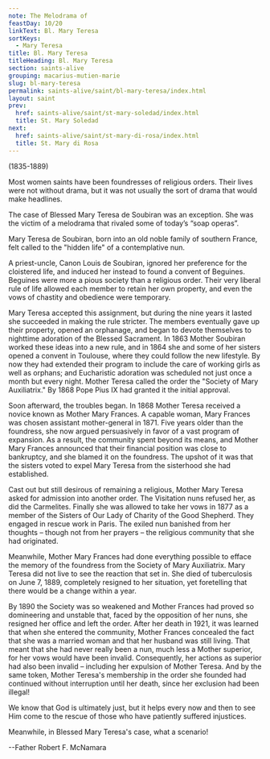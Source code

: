 ```yaml
---
note: The Melodrama of
feastDay: 10/20
linkText: Bl. Mary Teresa
sortKeys:
  - Mary Teresa
title: Bl. Mary Teresa
titleHeading: Bl. Mary Teresa
section: saints-alive
grouping: macarius-mutien-marie
slug: bl-mary-teresa
permalink: saints-alive/saint/bl-mary-teresa/index.html
layout: saint
prev:
  href: saints-alive/saint/st-mary-soledad/index.html
  title: St. Mary Soledad
next:
  href: saints-alive/saint/st-mary-di-rosa/index.html
  title: St. Mary di Rosa
---
```

(1835-1889)

Most women saints have been foundresses of religious orders. Their lives were not without drama, but it was not usually the sort of drama that would make headlines.

The case of Blessed Mary Teresa de Soubiran was an exception. She was the victim of a melodrama that rivaled some of today’s “soap operas”.

Mary Teresa de Soubiran, born into an old noble family of southern France, felt called to the "hidden life" of a contemplative nun.

A priest-uncle, Canon Louis de Soubiran, ignored her preference for the cloistered life, and induced her instead to found a convent of Beguines. Beguines were more a pious society than a religious order. Their very liberal rule of life allowed each member to retain her own property, and even the vows of chastity and obedience were temporary.

Mary Teresa accepted this assignment, but during the nine years it lasted she succeeded in making the rule stricter. The members eventually gave up their property, opened an orphanage, and began to devote themselves to nighttime adoration of the Blessed Sacrament. In 1863 Mother Soubiran worked these ideas into a new rule, and in 1864 she and some of her sisters opened a convent in Toulouse, where they could follow the new lifestyle. By now they had extended their program to include the care of working girls as well as orphans; and Eucharistic adoration was scheduled not just once a month but every night. Mother Teresa called the order the "Society of Mary Auxiliatrix." By 1868 Pope Pius IX had granted it the initial approval.

Soon afterward, the troubles began. In 1868 Mother Teresa received a novice known as Mother Mary Frances. A capable woman, Mary Frances was chosen assistant mother-general in 1871. Five years older than the foundress, she now argued persuasively in favor of a vast program of expansion. As a result, the community spent beyond its means, and Mother Mary Frances announced that their financial position was close to bankruptcy, and she blamed it on the foundress. The upshot of it was that the sisters voted to expel Mary Teresa from the sisterhood she had established.

Cast out but still desirous of remaining a religious, Mother Mary Teresa asked for admission into another order. The Visitation nuns refused her, as did the Carmelites. Finally she was allowed to take her vows in 1877 as a member of the Sisters of Our Lady of Charity of the Good Shepherd. They engaged in rescue work in Paris. The exiled nun banished from her thoughts – though not from her prayers – the religious community that she had originated.

Meanwhile, Mother Mary Frances had done everything possible to efface the memory of the foundress from the Society of Mary Auxiliatrix. Mary Teresa did not live to see the reaction that set in. She died of tuberculosis on June 7, 1889, completely resigned to her situation, yet foretelling that there would be a change within a year.

By 1890 the Society was so weakened and Mother Frances had proved so domineering and unstable that, faced by the opposition of her nuns, she resigned her office and left the order. After her death in 1921, it was learned that when she entered the community, Mother Frances concealed the fact that she was a married woman and that her husband was still living. That meant that she had never really been a nun, much less a Mother superior, for her vows would have been invalid. Consequently, her actions as superior had also been invalid – including her expulsion of Mother Teresa. And by the same token, Mother Teresa's membership in the order she founded had continued without interruption until her death, since her exclusion had been illegal!

We know that God is ultimately just, but it helps every now and then to see Him come to the rescue of those who have patiently suffered injustices.

Meanwhile, in Blessed Mary Teresa's case, what a scenario!

\--Father Robert F. McNamara